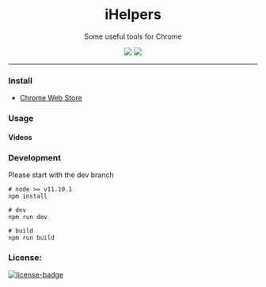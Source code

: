 <h1 align="center">iHelpers</h1>
<p align="center">Some useful tools for Chrome</p>
<p align="center">
   <a href="https://github.com/solobat/iHelpers/releases"><img src="https://img.shields.io/badge/lastest_version-1.2.4-blue.svg"></a>
   <a target="_blank" href="https://chrome.google.com/webstore/detail/jglmompgeddkbcdamdknmebaimldkkbl"><img src="https://img.shields.io/badge/download-_chrome_webstore-brightgreen.svg"></a>
</p>

***

### Install
- [Chrome Web Store](https://chrome.google.com/webstore/detail/hcnekoladldejmeindnhpjkfhjadcick)

### Usage

#### Videos


### Development
Please start with the dev branch
````
# node >= v11.10.1
npm install

# dev
npm run dev

# build
npm run build
````

### License:
[![license-badge]][license-link]

<!-- Link -->
[version-badge]:    https://img.shields.io/badge/lastest_version-1.2.4-blue.svg
[version-link]:     https://github.com/solobat/iHelpers
[chrome-badge]:     https://img.shields.io/badge/download-_chrome_webstore-brightgreen.svg
[offline-badge]:    https://img.shields.io/badge/download-_crx-brightgreen.svg
[license-badge]:    https://img.shields.io/github/license/mashape/apistatus.svg
[license-link]:     https://opensource.org/licenses/MIT
